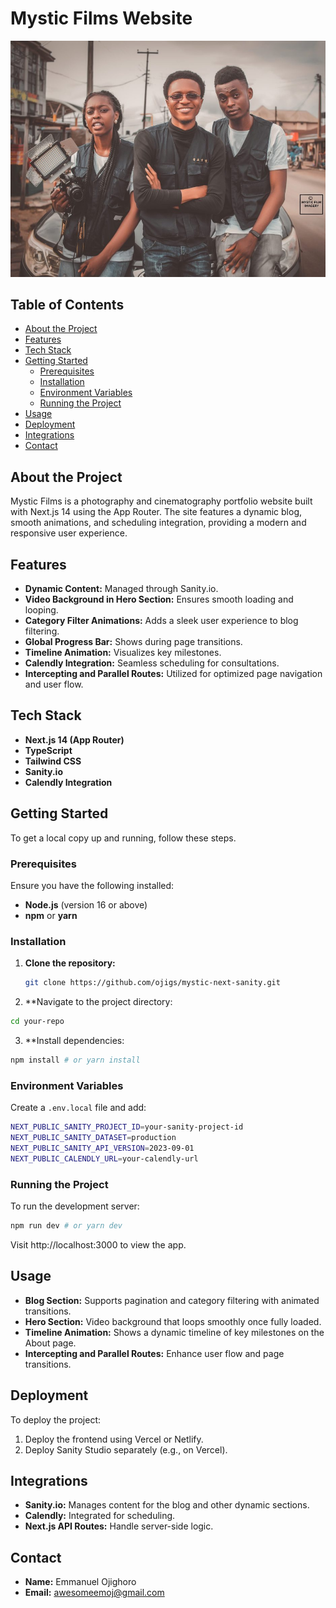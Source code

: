 # Mystic Films Website

![Logo](./public/mystic-story.jpg)

## Table of Contents

- [About the Project](#about-the-project)
- [Features](#features)
- [Tech Stack](#tech-stack)
- [Getting Started](#getting-started)
  - [Prerequisites](#prerequisites)
  - [Installation](#installation)
  - [Environment Variables](#environment-variables)
  - [Running the Project](#running-the-project)
- [Usage](#usage)
- [Deployment](#deployment)
- [Integrations](#integrations)
- [Contact](#contact)

## About the Project

Mystic Films is a photography and cinematography portfolio website built with Next.js 14 using the App Router. The site features a dynamic blog, smooth animations, and scheduling integration, providing a modern and responsive user experience.

## Features

- **Dynamic Content:** Managed through Sanity.io.
- **Video Background in Hero Section:** Ensures smooth loading and looping.
- **Category Filter Animations:** Adds a sleek user experience to blog filtering.
- **Global Progress Bar:** Shows during page transitions.
- **Timeline Animation:** Visualizes key milestones.
- **Calendly Integration:** Seamless scheduling for consultations.
- **Intercepting and Parallel Routes:** Utilized for optimized page navigation and user flow.

## Tech Stack

- **Next.js 14 (App Router)**
- **TypeScript**
- **Tailwind CSS**
- **Sanity.io**
- **Calendly Integration**

## Getting Started

To get a local copy up and running, follow these steps.

### Prerequisites

Ensure you have the following installed:

- **Node.js** (version 16 or above)
- **npm** or **yarn**

### Installation

1. **Clone the repository:**

   ```bash
   git clone https://github.com/ojigs/mystic-next-sanity.git

2. **Navigate to the project directory:

```bash
cd your-repo
```

3. **Install dependencies:

```bash
npm install # or yarn install
```

### Environment Variables

Create a `.env.local` file and add:

```bash
NEXT_PUBLIC_SANITY_PROJECT_ID=your-sanity-project-id
NEXT_PUBLIC_SANITY_DATASET=production
NEXT_PUBLIC_SANITY_API_VERSION=2023-09-01
NEXT_PUBLIC_CALENDLY_URL=your-calendly-url
```

### Running the Project

To run the development server:

```bash
npm run dev # or yarn dev
```

Visit http://localhost:3000 to view the app.

## Usage

* **Blog Section:** Supports pagination and category filtering with animated transitions.
* **Hero Section:** Video background that loops smoothly once fully loaded.
* **Timeline Animation:** Shows a dynamic timeline of key milestones on the About page.
* **Intercepting and Parallel Routes:** Enhance user flow and page transitions.

## Deployment

To deploy the project:
1. Deploy the frontend using Vercel or Netlify.
2. Deploy Sanity Studio separately (e.g., on Vercel).

## Integrations

* **Sanity.io:** Manages content for the blog and other dynamic sections.
* **Calendly:** Integrated for scheduling.
* **Next.js API Routes:** Handle server-side logic.

## Contact

* **Name:** Emmanuel Ojighoro
* **Email:** awesomeemoj@gmail.com
